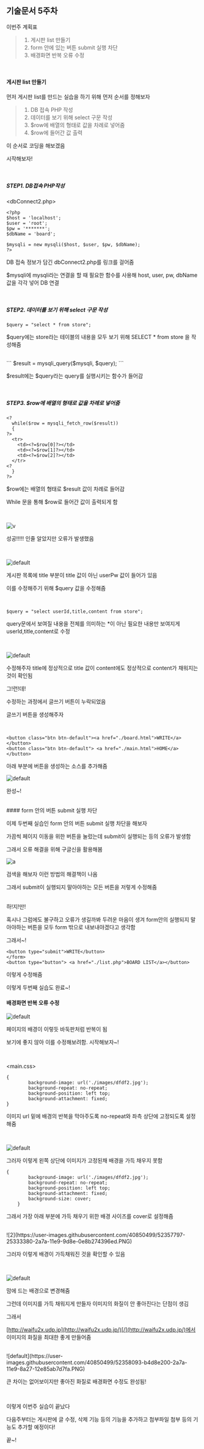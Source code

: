 ## 기술문서 5주차 



이번주 계획표

> 1. 게시판 list 만들기
> 2. form 안에 있는 버튼 submit 실행 차단
> 3. 배경화면 반복 오류 수정

<br>

#### 게시판 list 만들기

먼저 게시판 list를 만드는 실습을 하기 위해 먼저 순서를 정해보자

> 1. DB 접속 PHP 작성
> 2. 데이터를 보기 위해 select 구문 작성
> 3. $row에 배열의 형태로 값을 차례로 넣어줌
> 4. $row에 들어간 값 출력

이 순서로 코딩을 해보겠음

시작해보자!

<br>

##### STEP1. DB접속 PHP작성

<dbConnect2.php>

```
<?php
$host = 'localhost';
$user = 'root';
$pw = '*******';
$dbName = 'board';

$mysqli = new mysqli($host, $user, $pw, $dbName);
?>
```

DB 접속 정보가 담긴 dbConnect2.php를 링크를 걸어줌

$mysqli에 mysqli라는 연결을 할 때 필요한 함수를 사용해 host, user, pw, dbName 값을 각각 넣어 DB 연결

<br>

##### STEP2. 데이터를 보기 위해 select 구문 작성

```
$query = "select * from store";
```

$query에는 store라는 테이블의 내용을 모두 보기 위해 SELECT * from store 을 작성해줌


<br>
```
$result = mysqli_query($mysqli, $query);
```

$result에는 $query라는 query를 실행시키는 함수가 들어감 

<br>

##### STEP3. $row에 배열의 형태로 값을 차례로 넣어줌

```
<?
  while($row = mysqli_fetch_row($result))
  {
?>
  <tr>
    <td><?=$row[0]?></td>
    <td><?=$row[1]?></td>
    <td><?=$row[2]?></td>
  </tr>
<?
  }
?>
```

$row에는 배열의 형태로 $result 값이 차례로 들어감

While 문을 통해 $row로 들어간 값이 출력되게 함

<br>

![v](https://user-images.githubusercontent.com/40850499/52348183-11ca9d00-2a67-11e9-9311-cbd8426a736f.PNG)

성공!!!!! 인줄 알았지만 오류가 발생했음

<br>

![default](https://user-images.githubusercontent.com/40850499/52349035-04161700-2a69-11e9-8968-2f30c3f479d3.PNG)

게시판 목록에 title 부분이 title 값이 아닌 userPw 값이 들어가 있음

이를 수정해주기 위해 $query 값을 수정해줌

<br>

```
$query = "select userId,title,content from store";
```

query문에서 보여질 내용을 전체를 의미하는 *이 아닌 필요한 내용만 보여지게 userId,title,content로 수정

<br>

![default](https://user-images.githubusercontent.com/40850499/52349205-60793680-2a69-11e9-8326-fc0abbcb483b.PNG)

수정해주자 title에 정상적으로 title 값이 content에도 정상적으로  content가 채워지는 것이 확인됨

그!런!데!

수정하는 과정에서 글쓰기 버튼이 누락되었음

글쓰기 버튼을 생성해주자

<br>

```
<button class="btn btn-default"><a href="./board.html">WRITE</a></button>
<button class="btn btn-default"> <a href="./main.html">HOME</a></button>
```

아래 부분에 버튼을 생성하는 소스를 추가해줌
<br>


![default](https://user-images.githubusercontent.com/40850499/52349335-b3eb8480-2a69-11e9-9935-c21a04513f17.PNG)

완성~!


<br>
#### form 안의 버튼 submit 실행 차단

이제 두번째 실습인 form 안의 버튼 submit 실행 차단을 해보자

가끔씩 페이지 이동을 위한 버튼을 눌렀는데 submit이 실행되는 등의 오류가 발생함

그래서 오류 해결을 위해 구글신을 활용해봄
<br>


![a](https://user-images.githubusercontent.com/40850499/52353734-793a1a00-2a72-11e9-9510-b2ddf069cff8.PNG)

검색을 해보자 이런 방법의 해결책이 나옴

그래서 submit이 실행되지 말아야하는 모든 버튼을 저렇게 수정해줌


<br>
하!지!만!

혹시나 그럼에도 불구하고 오류가 생길까봐 두려운 마음이 생겨 form안의 실행되지 말아야하는 버튼을 모두 form 밖으로 내보내야겠다고 생각함 

그래서~!
<br>

```
<button type="submit">WRITE</button>
</form>
<button type="button"> <a href="./list.php">BOARD LIST</a></button>
```

이렇게 수정해줌

이렇게 두번째 실습도 완료~!
<br>


#### 배경화면 반복 오류 수정

![default](https://user-images.githubusercontent.com/40850499/52357458-8c041d00-2a79-11e9-850d-e4ffd1cdb9ed.PNG)

페이지의 배경이 이렇듯 바둑판처럼 반복이 됨

보기에 좋지 않아 이를 수정해보려함. 시작해보자~!

<br>

<main.css>

```
{
		background-image: url('./images/dfdf2.jpg');
		background-repeat: no-repeat;
		background-position: left top;
		background-attachment: fixed;
}
```

이미지 url 밑에 배경의 반복을 막아주도록 no-repeat와 좌측 상단에 고정되도록 설정해줌

<br>

![default](https://user-images.githubusercontent.com/40850499/52357683-e7360f80-2a79-11e9-8eda-180c4a5c7ae7.PNG)

그러자 이렇게 왼쪽 상단에 이미지가 고정된채 배경을 가득 채우지 못함
<br>


```
{
		background-image: url('./images/dfdf2.jpg');
		background-repeat: no-repeat;
		background-position: left top;
		background-attachment: fixed;
		background-size: cover;
	}
```

그래서 가장 아래 부분에 가득 채우기 위한 배경 사이즈를 cover로 설정해줌


<br>
![2](https://user-images.githubusercontent.com/40850499/52357797-25333380-2a7a-11e9-9d8e-0e8b274396ed.PNG)

그러자 이렇게 배경이 가득채워진 것을 확인할 수 있음

<br>

![default](https://user-images.githubusercontent.com/40850499/52357859-472cb600-2a7a-11e9-9d88-fd7a71a5801e.PNG)

맘에 드는 배경으로 변경해줌

그런데 이미지를 가득 채워지게 만들자 이미지의 화질이 안 좋아진다는 단점이 생김

그래서

[http://waifu2x.udp.jp](http://waifu2x.udp.jp/)[/](http://waifu2x.udp.jp/)에서 이미지의 화질을 최대한 좋게 만들어줌


<br>
![default](https://user-images.githubusercontent.com/40850499/52358093-b4d8e200-2a7a-11e9-8a27-12e85ab7d7fa.PNG)

큰 차이는 없어보이지만 좋아진 화질로 배경화면 수정도 완성됨!

<br>

이렇게 이번주 실습이 끝났다

다음주부터는 게시판에 글 수정, 삭제 기능 등의 기능을 추가하고 첨부파일 첨부 등의 기능도 추가할 예정이다!



끝~!
